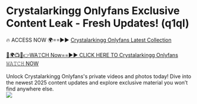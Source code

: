 # Crystalarkingg Onlyfans Exclusive Content Leak - Fresh Updates! (q1ql)

🔥 ACCESS NOW 🌍==►► <a href="https://tinyurl.com/kvy9nzfs" rel="nofollow">Crystalarkingg Onlyfans Latest Collection</a>
<br><br>
[🔴🌍📺📱👉WA𝚃CH Now==►► CLICK HERE TO Crystalarkingg Onlyfans 𝚆𝙰𝚃𝙲𝙷 NOW](https://tinyurl.com/kvy9nzfs)
<br><br>
Unlock Crystalarkingg Onlyfans's private videos and photos today! Dive into the newest 2025 content updates and explore exclusive material you won’t find anywhere else.
<br>
<a href="https://tinyurl.com/kvy9nzfs" rel="nofollow" data-target="animated-image.originalLink"><img src="https://camo.githubusercontent.com/8a4f000d20f83aca3bf7ec5f350d767afa0574a8a352519fd8cfa583a6f93a33/68747470733a2f2f692e696d6775722e636f6d2f644a486b345a712e676966" data-canonical-src="https://i.imgur.com/dJHk4Zq.gif" style="max-width: 100%; display: inline-block;" data-target="animated-image.originalImage"></a>
<br>
